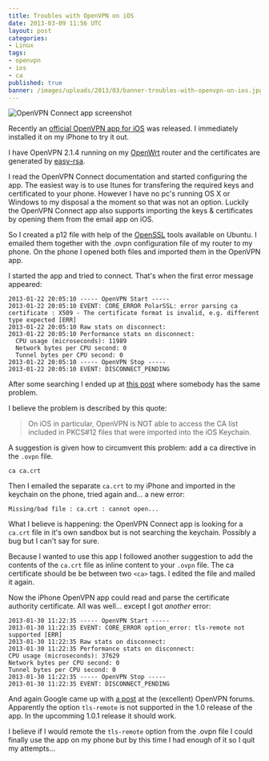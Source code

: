 ```yaml
---
title: Troubles with OpenVPN on iOS
date: 2013-03-09 11:56 UTC
layout: post
categories:
- Linux
tags:
- openvpn
- ios
- ca
published: true
banner: /images/uploads/2013/03/banner-troubles-with-openvpn-on-ios.jpg
---
```

<img class="right" src="/images/uploads/2013/03/OpenVPN-Connect-screenshot.jpg" alt="OpenVPN Connect app screenshot" />

Recently an [official OpenVPN app for iOS](https://itunes.apple.com/us/app/openvpn-connect/id590379981) was released. I immediately installed it on my iPhone to try it out.

I have OpenVPN 2.1.4 running on my [OpenWrt](https://openwrt.org/) router and the certificates are generated by [easy-rsa](http://openvpn.net/easyrsa.html).

I read the OpenVPN Connect documentation and started configuring the app. The easiest way is to use Itunes for transfering the required keys and certificated to your phone.
However I have no pc's running OS X or Windows to my disposal a the moment so that was not an option. Luckily the OpenVPN Connect app also supports importing the keys & certificates
by opening them from the email app on iOS.

So I created a p12 file with help of the [OpenSSL](http://www.openssl.org) tools available on Ubuntu. I emailed them together with the .ovpn configuration file of my router to my phone.
On the phone I opened both files and imported them in the OpenVPN app.

I started the app and tried to connect. That's when the first error message appeared:

```
2013-01-22 20:05:10 ----- OpenVPN Start -----
2013-01-22 20:05:10 EVENT: CORE_ERROR PolarSSL: error parsing ca certificate : X509 - The certificate format is invalid, e.g. different type expected [ERR]
2013-01-22 20:05:10 Raw stats on disconnect:
2013-01-22 20:05:10 Performance stats on disconnect:
  CPU usage (microseconds): 11989
  Network bytes per CPU second: 0
  Tunnel bytes per CPU second: 0
2013-01-22 20:05:10 ----- OpenVPN Stop -----
2013-01-22 20:05:10 EVENT: DISCONNECT_PENDING
```

After some searching I ended up at [this post](https://forums.openvpn.net/topic11986.html) where somebody has the same problem.

I believe the problem is described by this quote:

> On iOS in particular, OpenVPN is NOT able to access the CA list included in PKCS#12 files that were imported into the iOS Keychain.

A suggestion is given how to circumvent this problem: add a ca directive in the `.ovpn` file.

```
ca ca.crt
```

Then I emailed the separate `ca.crt` to my iPhone and imported in the keychain on the phone, tried again and... a new error:

```
Missing/bad file : ca.crt : cannot open...
```

What I believe is happening: the OpenVPN Connect app is looking for a `ca.crt` file in it's own sandbox but is not searching the keychain.
Possibly a bug but I can't say for sure.

Because I wanted to use this app I followed another suggestion to add the contents of the `ca.crt` file as inline content to your `.ovpn` file.
The ca certificate should be be between two `<ca>` tags. I edited the file and mailed it again.

Now the iPhone OpenVPN app could read and parse the certificate authority certificate. All was well... except I got _another_ error:

```
2013-01-30 11:22:35 ----- OpenVPN Start -----
2013-01-30 11:22:35 EVENT: CORE_ERROR option_error: tls-remote not supported [ERR]
2013-01-30 11:22:35 Raw stats on disconnect:
2013-01-30 11:22:35 Performance stats on disconnect:
CPU usage (microseconds): 37629
Network bytes per CPU second: 0
Tunnel bytes per CPU second: 0
2013-01-30 11:22:35 ----- OpenVPN Stop -----
2013-01-30 11:22:35 EVENT: DISCONNECT_PENDING
```

And again Google came up with [a post](https://forums.openvpn.net/topic12049.html) at the (excellent) OpenVPN forums.
Apparently the option `tls-remote` is not supported in the 1.0 release of the app. In the upcomming 1.0.1 release it should work.

I believe if I would remote the `tls-remote` option from the .ovpn file I could finally use the app on my phone but by this time I had enough of it so I quit my attempts...

